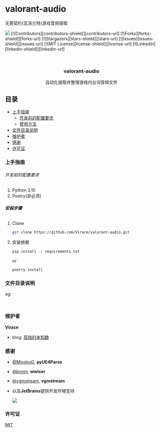 

# valorant-audio

无畏契约(瓦洛兰特)游戏音频提取

<!-- PROJECT SHIELDS -->

![](https://img.shields.io/badge/python-%3E%3D3.10-blue)
[![Contributors][contributors-shield]][contributors-url]
[![Forks][forks-shield]][forks-url]
[![Stargazers][stars-shield]][stars-url]
[![Issues][issues-shield]][issues-url]
[![MIT License][license-shield]][license-url]
[![LinkedIn][linkedin-shield]][linkedin-url]

<!-- PROJECT LOGO -->
<br />
<a href="https://github.com/Virace/valorant-audio">
</a>
<h3 align="center">valorant-audio</h3>
<p align="center">自动化提取并整理游戏内台词音频文件</p>

 
## 目录

- [上手指南](#上手指南)
  - [开发前的配置要求](#开发前的配置要求)
  - [使用方法](#使用方法)
- [文件目录说明](#文件目录说明)
- [维护者](#维护者)
- [感谢](#感谢)
- [许可证](#许可证)

### 上手指南


###### 开发前的配置要求

1. Python 3.10
2. Poetry(非必须)

###### **安装步骤**

1. Clone
   ```sh
   git clone https://github.com/Virace/valorant-audio.git
   ```
2. 安装依赖
   ```sh
   pip install -r requirements.txt
   ```
   or
   ```sh
   poetry install
   ```




### 文件目录说明
eg:

```


```




### 维护者
**Virace**
- blog: [孤独的未知数](https://x-item.com)

### 感谢
- [@MinshuG](https://github.com/MinshuG/pyUE4Parse), **pyUE4Parse**
- [@bnnm](https://github.com/bnnm/wwiser), **wwiser**
- [@vgmstream](https://github.com/vgmstream/vgmstream), **vgmstream**

- 以及**JetBrains**提供开发环境支持
  
  <a href="https://www.jetbrains.com/?from=kratos-pe" target="_blank"><img src="https://cdn.jsdelivr.net/gh/virace/kratos-pe@main/jetbrains.svg"></a>

### 许可证

[MIT](LICENSE)



